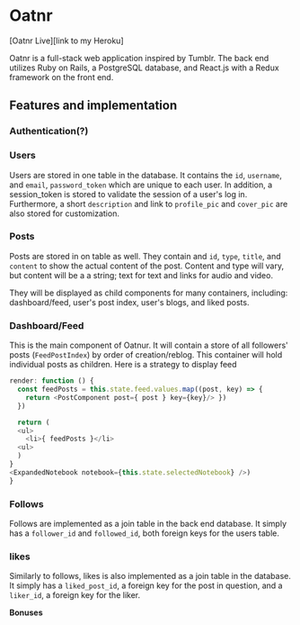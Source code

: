 # Oatnr

[Oatnr Live][link to my Heroku]

Oatnr is a full-stack web application inspired by Tumblr. The back end utilizes Ruby on Rails, a PostgreSQL database, and React.js with a Redux framework on the front end.

## Features and implementation

### Authentication(?)

### Users
  Users are stored in one table in the database. It contains the `id`, `username`, and `email`, `password_token` which are unique to each user. In addition, a session_token is stored to validate the session of a user's log in. Furthermore, a short `description` and link to `profile_pic` and `cover_pic` are also stored for customization.

### Posts
  Posts are stored in on table as well. They contain and `id`, `type`, `title`, and `content` to show the actual content of the post. Content and type will vary, but content will be a a string; text for text and links for audio and video.

  They will be displayed as child components for many containers, including: dashboard/feed, user's post index, user's blogs, and liked posts.

### Dashboard/Feed
  This is the main component of Oatnur. It will contain a store of all followers' posts (`FeedPostIndex`) by order of creation/reblog. This container will hold individual posts as children. Here is a strategy to display feed
  ```js
  render: function () {
    const feedPosts = this.state.feed.values.map((post, key) => {
      return <PostComponent post={ post } key={key}/> })
    })

    return (
    <ul>
      <li>{ feedPosts }</li>
    <ul>
    )
  }
  <ExpandedNotebook notebook={this.state.selectedNotebook} />)
}
  ```

### Follows
  Follows are implemented as a join table in the back end database. It simply has a `follower_id` and `followed_id`, both foreign keys for the users table.

### likes
  Similarly to follows, likes is also implemented as a join table in the database. It simply has a `liked_post_id`, a foreign key for the post in question, and a `liker_id`, a foreign key for the liker.

**Bonuses**
